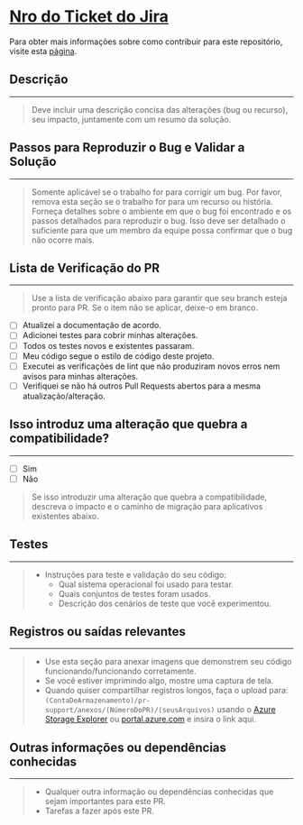 # [Nro do Ticket do Jira](./link-para-o-item-de-trabalho)

Para obter mais informações sobre como contribuir para este repositório, visite esta [página](https://github.com/microsoft/code-with-engineering-playbook/blob/main/CONTRIBUTING.md).

## Descrição

---

> Deve incluir uma descrição concisa das alterações (bug ou recurso), seu impacto, juntamente com um resumo da solução.

## Passos para Reproduzir o Bug e Validar a Solução

---
> Somente aplicável se o trabalho for para corrigir um bug. Por favor, remova esta seção se o trabalho for para um recurso ou história.
> Forneça detalhes sobre o ambiente em que o bug foi encontrado e os passos detalhados para reproduzir o bug.
> Isso deve ser detalhado o suficiente para que um membro da equipe possa confirmar que o bug não ocorre mais.

## Lista de Verificação do PR

---

> Use a lista de verificação abaixo para garantir que seu branch esteja pronto para PR. Se o item não se aplicar, deixe-o em branco.

- [ ] Atualizei a documentação de acordo.
- [ ] Adicionei testes para cobrir minhas alterações.
- [ ] Todos os testes novos e existentes passaram.
- [ ] Meu código segue o estilo de código deste projeto.
- [ ] Executei as verificações de lint que não produziram novos erros nem avisos para minhas alterações.
- [ ] Verifiquei se não há outros Pull Requests abertos para a mesma atualização/alteração.

## Isso introduz uma alteração que quebra a compatibilidade?

---

- [ ] Sim
- [ ] Não

> Se isso introduzir uma alteração que quebra a compatibilidade, descreva o impacto e o caminho de migração para aplicativos existentes abaixo.

## Testes

---

> - Instruções para teste e validação do seu código:
>   - Qual sistema operacional foi usado para testar.
>   - Quais conjuntos de testes foram usados.
>   - Descrição dos cenários de teste que você experimentou.

## Registros ou saídas relevantes

---

> - Use esta seção para anexar imagens que demonstrem seu código funcionando/funcionando corretamente.
> - Se você estiver imprimindo algo, mostre uma captura de tela.
> - Quando quiser compartilhar registros longos, faça o upload para:
>   `(ContaDeArmazenamento)/pr-support/anexos/(NúmeroDoPR)/(seusArquivos)` usando o [Azure Storage Explorer](https://azure.microsoft.com/en-us/features/storage-explorer/) ou [portal.azure.com](https://portal.azure.com) e insira o link aqui.

## Outras informações ou dependências conhecidas

---

> - Qualquer outra informação ou dependências conhecidas que sejam importantes para este PR.
> - Tarefas a fazer após este PR.
